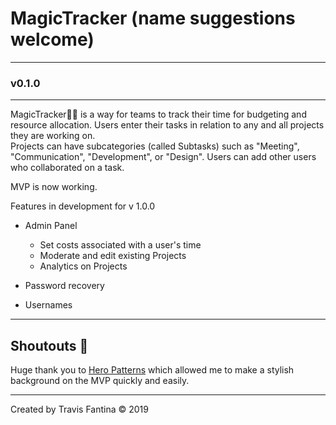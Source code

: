 # MagicTracker (name suggestions welcome)
---
### v0.1.0
---
MagicTracker🕵🏻‍ is a way for teams to track their time for
budgeting and resource allocation.  Users enter their
tasks in relation to any and all projects they are working
on.  
Projects can have subcategories (called Subtasks) such as
"Meeting", "Communication", "Development", or "Design".
Users can add other users who collaborated on a task.

MVP is now working.

Features in development for v 1.0.0
- Admin Panel
  - Set costs associated with a user's time
  - Moderate and edit existing Projects
  - Analytics on Projects

- Password recovery
- Usernames


---
## Shoutouts 📣

Huge thank you to [Hero Patterns](https://www.heropatterns.com) which allowed me to make a stylish background on the MVP quickly and easily.


---
Created by Travis Fantina © 2019
